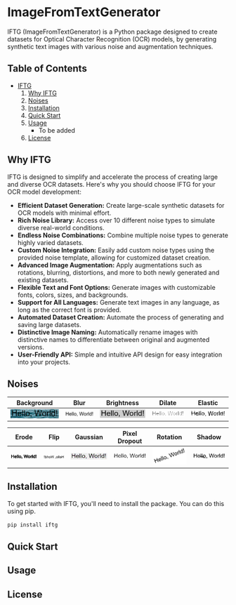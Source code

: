 # ImageFromTextGenerator

IFTG (ImageFromTextGenerator) is a Python package designed to create datasets for Optical Character Recognition (OCR) models, by generating synthetic text images with various noise and augmentation techniques.

## Table of Contents
- [IFTG](#imagefromtextgenerator)
    1. [Why IFTG](#why-iftg)
    2. [Noises](#noises)
    3. [Installation](#installation)
    4. [Quick Start](#quick-start)
    5. [Usage](#usage)
         - To be added
    6. [License](#license)
        


## Why IFTG
IFTG is designed to simplify and accelerate the process of creating large and diverse OCR datasets. Here's why you should choose IFTG for your OCR model development:
- **Efficient Dataset Generation:** Create large-scale synthetic datasets for OCR models with minimal effort.
- **Rich Noise Library:** Access over 10 different noise types to simulate diverse real-world conditions.
- **Endless Noise Combinations:** Combine multiple noise types to generate highly varied datasets.
- **Custom Noise Integration:** Easily add custom noise types using the provided noise template, allowing for customized dataset creation.
- **Advanced Image Augmentation:** Apply augmentations such as rotations, blurring, distortions, and more to both newly generated and existing datasets.
- **Flexible Text and Font Options:** Generate images with customizable fonts, colors, sizes, and backgrounds.
- **Support for All Languages:** Generate text images in any language, as long as the correct font is provided.
- **Automated Dataset Creation:** Automate the process of generating and saving large datasets.
- **Distinctive Image Naming:** Automatically rename images with distinctive names to differentiate between original and augmented versions.
- **User-Friendly API:** Simple and intuitive API design for easy integration into your projects.

## Noises
| Background | Blur | Brightness | Dilate | Elastic |
|------------|------|------------|--------|---------|
| ![Background](./noisy_images/background_img.tif) | ![Blur](./noisy_images/blur_img.tif) | ![Brightness](./noisy_images/brightness_img.tif) | ![Dilate](./noisy_images/dilate_img.tif) | ![Elastic](./noisy_images/elastic_img.tif) |

| Erode | Flip | Gaussian | Pixel Dropout | Rotation | Shadow |
|-------|------|----------|---------------|----------|--------|
| ![Erode](./noisy_images/erode_img.tif) | ![Flip](./noisy_images/flip_img.tif) | ![Gaussian](./noisy_images/gaussian_img.tif) | ![Pixel Dropout](./noisy_images/pixeldropout_img.tif) | ![Rotation](./noisy_images/rotation_img.tif) | ![Shadow](./noisy_images/shadow_img.tif) |


## Installation
To get started with IFTG, you'll need to install the package. You can do this using pip.
```bash
pip install iftg
```

## Quick Start

## Usage

## License